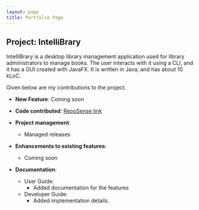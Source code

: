 ```yaml
---
layout: page
title: Portfolio Page
---
```


## Project: IntelliBrary

IntelliBrary is a desktop library management application used for library administrators to manage books. The user interacts with it using a CLI, and it has a GUI created with JavaFX. It is written in Java, and has about 10 kLoC.

Given below are my contributions to the project.

* **New Feature**: Coming soon


* **Code contributed**: [RepoSense link]()

* **Project management**:
  * Managed releases

* **Enhancements to existing features**:
  * Coming soon

* **Documentation**:
  * User Guide:
    * Added documentation for the features
  * Developer Guide:
    * Added implementation details.
